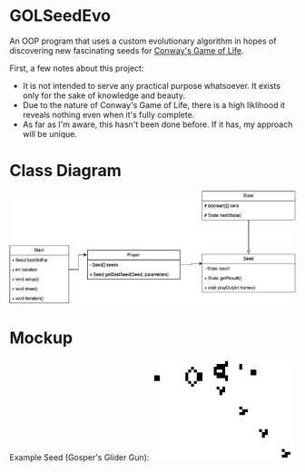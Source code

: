 # GOLSeedEvo
An OOP program that uses a custom evolutionary algorithm in hopes of discovering new fascinating seeds for [Conway's Game of Life](https://en.wikipedia.org/wiki/Conway%27s_Game_of_Life).

First, a few notes about this project:
- It is not intended to serve any practical purpose whatsoever. It exists only for the sake of knowledge and beauty.
- Due to the nature of Conway's Game of Life, there is a high liklihood it reveals nothing even when it's fully complete. 
- As far as I'm aware, this hasn't been done before. If it has, my approach will be unique.

# Class Diagram

![Class Diagram](https://github.com/Luca-Skyline/GOLSeedEvo/blob/09a0788a950148ace86985fa7c4a3c374026512c/imgs/GOL%20Class%20Diagram.png)


# Mockup
Example Seed (Gosper's Glider Gun):
![Seed](https://github.com/Luca-Skyline/GOLSeedEvo/blob/5a95628deee0261f5b70e11dbdc0a911b16b8705/imgs/Gospers_glider_gun.gif)
